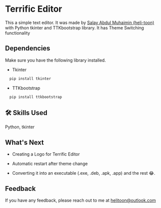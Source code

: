 
# Terrific Editor

This a simple text editor. It was made by [Salay Abdul Muhaimin (heli-toon)](https://github.com/heli-toon) with Python tkinter and TTKbootstrap library. It has Theme Switching functionality

## Dependencies

Make sure you have the following library installed.
- Tkinter
```bash
  pip install tkinter
```
- TTKbootstrap
```bash
  pip install ttkbootstrap
```

## 🛠 Skills Used
Python, tkinter


## What's Next

- Creating a Logo for Terrific Editor

- Automatic restart after theme change

- Converting it into an executable (.exe, .deb, .apk, .app) and the rest 😂.
## Feedback

If you have any feedback, please reach out to me at helitoon@outlook.com
